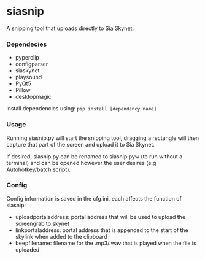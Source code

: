 # siasnip
A snipping tool that uploads directly to Sia Skynet.
### Dependecies
- pyperclip
- configparser
- siaskynet
- playsound
- PyQt5
- Pillow
- desktopmagic

install dependencies using:
`pip install [dependency name]`

### Usage
Running siasnip.py will start the snipping tool, dragging a rectangle will then capture that part of the screen and upload it to Sia Skynet.

If desired, siasnip.py can be renamed to siasnip.pyw (to run without a terminal) and can be opened however the user desires (e.g Autohotkey/batch script).

### Config
Config information is saved in the cfg.ini, each affects the function of siasnip: 
- uploadportaladdress: portal address that will be used to upload the screengrab to skynet
- linkportaladdress: portal address that is appended to the start of the skylink when added to the clipboard
- beepfilename: filename for the .mp3/.wav that is played when the file is uploaded